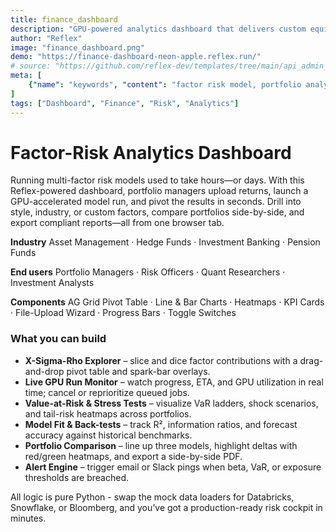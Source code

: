 ```yaml
---
title: finance_dashboard
description: "GPU-powered analytics dashboard that delivers custom equity-factor risk models in minutes instead of weeks"
author: "Reflex"
image: "finance_dashboard.png"
demo: "https://finance-dashboard-neon-apple.reflex.run/"
# source: "https://github.com/reflex-dev/templates/tree/main/api_admin_panel"
meta: [
    {"name": "keywords", "content": "factor risk model, portfolio analytics, equity factors, GPU analytics, risk management, Reflex app, finance dashboard"},
]
tags: ["Dashboard", "Finance", "Risk", "Analytics"]
---
```



# Factor-Risk Analytics Dashboard

Running multi-factor risk models used to take hours—or days.
With this Reflex-powered dashboard, portfolio managers upload returns, launch a GPU-accelerated model run, and pivot the results in seconds. Drill into style, industry, or custom factors, compare portfolios side-by-side, and export compliant reports—all from one browser tab.


**Industry**
Asset Management · Hedge Funds · Investment Banking · Pension Funds

**End users**
Portfolio Managers · Risk Officers · Quant Researchers · Investment Analysts

**Components**
AG Grid Pivot Table · Line & Bar Charts · Heatmaps · KPI Cards · File-Upload Wizard · Progress Bars · Toggle Switches



### What you can build

* **X-Sigma-Rho Explorer** – slice and dice factor contributions with a drag-and-drop pivot table and spark-bar overlays.
* **Live GPU Run Monitor** – watch progress, ETA, and GPU utilization in real time; cancel or reprioritize queued jobs.
* **Value-at-Risk & Stress Tests** – visualize VaR ladders, shock scenarios, and tail-risk heatmaps across portfolios.
* **Model Fit & Back-tests** – track R², information ratios, and forecast accuracy against historical benchmarks.
* **Portfolio Comparison** – line up three models, highlight deltas with red/green heatmaps, and export a side-by-side PDF.
* **Alert Engine** – trigger email or Slack pings when beta, VaR, or exposure thresholds are breached.

All logic is pure Python - swap the mock data loaders for Databricks, Snowflake, or Bloomberg, and you’ve got a production-ready risk cockpit in minutes.

